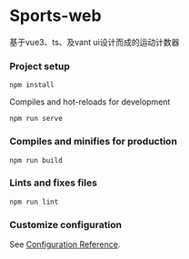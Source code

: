 # Sports-web



基于vue3、ts、及vant ui设计而成的运动计数器

### Project setup
```
npm install
```
Compiles and hot-reloads for development
```
npm run serve
```
### Compiles and minifies for production
```
npm run build
```

### Lints and fixes files
```
npm run lint
```

### Customize configuration
See [Configuration Reference](https://cli.vuejs.org/config/).

